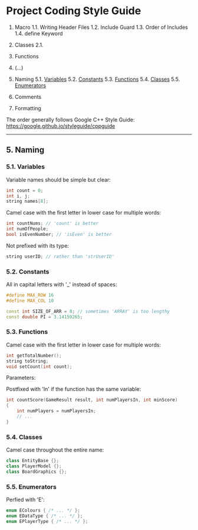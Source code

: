 # Project Coding Style Guide

1. Macro
	1.1. Writing Header Files
	1.2. Include Guard
	1.3. Order of Includes
	1.4. define Keyword

2. Classes
	2.1.

3. Functions

4. (...)

5. Naming
	5.1. [Variables](#5.1.-Variables)
	5.2. [Constants](#5.2.-Constants)
	5.3. [Functions](#5.3.-Functions)
	5.4. [Classes](#5.4.-Classes)
	5.5. [Enumerators](#5.5.-enumerators)

6. Comments

7. Formatting

The order generally follows Google C++ Style Guide: https://google.github.io/styleguide/cppguide

----------------------------------------------------------------

## 5. Naming

### 5.1. Variables

Variable names should be simple but clear:

``` C++
int count = 0;
int i, j;
string names[8];
```

Camel case with the first letter in lower case for multiple words:

``` C++
int countNums; // 'count' is better
int numOfPeople;
bool isEvenNumber; // 'isEven' is better
```

Not prefixed with its type:

``` C++
string userID; // rather than 'strUserID'

```

### 5.2. Constants

All in capital letters with '\_' instead of spaces:

``` C++
#define MAX_ROW 16
#define MAX_COL 10

const int SIZE_OF_ARR = 8; // sometimes 'ARRAY' is too lengthy
const double PI = 3.14159265;
```

### 5.3. Functions

Camel case with the first letter in lower case for multiple words:

``` C++
int getTotalNumber();
string toString;
void setCount(int count);
```

Parameters:

Postfixed with 'In' if the function has the same variable:

``` C++
int countScore(GameResult result, int numPlayersIn, int minScore)
{
	int numPlayers = numPlayersIn;
	// ...
}
```

### 5.4. Classes

Camel case throughout the entire name:

``` C++
class EntityBase {};
class PlayerModel {};
class BoardGraphics {};
```

### 5.5. Enumerators

Perfied with 'E':

``` C++
enum EColours { /* ... */ };
enum EDataType { /* ... */ };
enum EPlayerType { /* ... */ };
```
